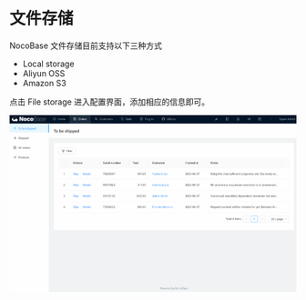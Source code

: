 # 文件存储

NocoBase 文件存储目前支持以下三种方式

- Local storage
- Aliyun OSS
- Amazon S3

点击 File storage 进入配置界面，添加相应的信息即可。

![8.storage.gif](./file-storages/8.storage.gif)